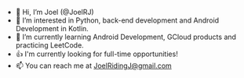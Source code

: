 - 👋 Hi, I’m Joel (@JoelRJ)
- 👀 I’m interested in Python, back-end development and Android Development in Kotlin. 
- 🌱 I’m currently learning Android Development, GCloud products and practicing LeetCode.
- 👍 I'm currently looking for full-time opportunities!
- 📫 You can reach me at JoelRidingJ@gmail.com

<!---
JoelRJ/JoelRJ is a ✨ special ✨ repository because its `README.md` (this file) appears on your GitHub profile.
You can click the Preview link to take a look at your changes.
--->
